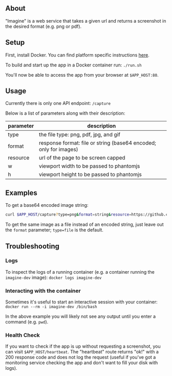 ## About

"Imagine" is a web service that takes a given url and returns a screenshot in the desired format (e.g. png or pdf).

## Setup

First, install Docker. You can find platform specific instructions [here](https://docs.docker.com/engine/installation/).

To build and start up the app in a Docker container run: `./run.sh`

You'll now be able to access the app from your browser at `$APP_HOST:80`.

## Usage

Currently there is only one API endpoint: `/capture`

Below is a list of parameters along with their description:

|**parameter** | **description** |
| ------------ | --------------- |
| type         | the file type: png, pdf, jpg, and gif |
| format       | response format: file or string (base64 encoded; only for images) |
| resource     | url of the page to be screen capped |
| w            | viewport width to be passed to phantomjs |
| h            | viewport height to be passed to phantomjs |


## Examples

To get a base64 encoded image string:
```bash
curl $APP_HOST/capture?type=png&format=string&resource=https://github.com
```

To get the same image as a file instead of an encoded string, just leave out the `format` parameter; `type=file` is the default.

## Troubleshooting

### Logs

To inspect the logs of a running container (e.g. a container running the `imagine-dev` image): `docker logs imagine-dev`

### Interacting with the container

Sometimes it's useful to start an interactive session with your container: `docker run --rm -i imagine-dev /bin/bash`

In the above example you will likely not see any output until you enter a command (e.g. `pwd`).


### Health Check

If you want to check if the app is up without requesting a screenshot, you can visit `$APP_HOST/heartbeat`.
The "heartbeat" route returns "ok!" with a 200 response code and does not log the request (useful if you've got a monitoring
service checking the app and don't want to fill your disk with logs).
